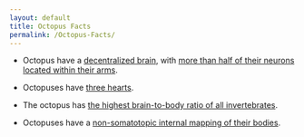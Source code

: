 ```yaml
---
layout: default
title: Octopus Facts
permalink: /Octopus-Facts/
---
```


- Octopus have a [decentralized brain](https://www.psychologytoday.com/intl/blog/science-and-philosophy/202003/the-octopus-and-the-unity-consciousness), with [more than half of their neurons located within their arms](https://news.harvard.edu/gazette/story/2010/10/thinking-like-an-octopus/).

- Octopuses have [three hearts](https://www.sciencefocus.com/nature/why-does-an-octopus-have-more-than-one-heart/).

- The octopus has [the highest brain-to-body ratio of all invertebrates](https://www.nhm.ac.uk/discover/octopuses-keep-surprising-us-here-are-eight-examples-how.html).

- Octopuses have a [non-somatotopic internal mapping of their bodies](https://www.cell.com/current-biology/fulltext/S0960-9822(09)01546-2?_returnURL=https%3A%2F%2Flinkinghub.elsevier.com%2Fretrieve%2Fpii%2FS0960982209015462%3Fshowall%3Dtrue).